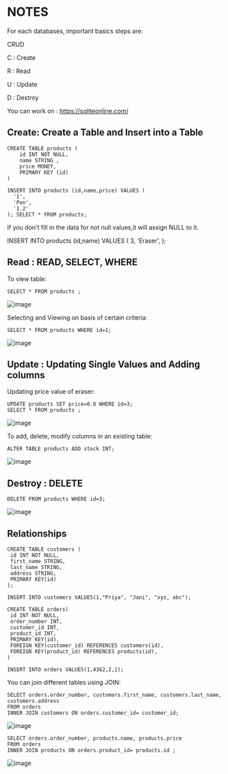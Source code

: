 # NOTES

For each databases, important basics steps are:

CRUD

C : Create

R : Read

U : Update

D : Destroy

You can work on : https://sqliteonline.com/

## **Create: Create a Table and Insert into a Table**

```
CREATE TABLE products (
	id INT NOT NULL,
  	name STRING ,
  	price MONEY,
  	PRIMARY KEY (id)
)
```

```
INSERT INTO products (id,name,price) VALUES (
  '1',
  'Pen',
  '1.2'
); SELECT * FROM products;
```


If you don't fill in the data for not null values,it will assign NULL to it.

INSERT INTO products (id,name) VALUES (
  3,
  'Eraser',
);


## **Read : READ, SELECT, WHERE**

To view table:

```
SELECT * FROM products ;
```

![image](https://github.com/priyajani028/WebINIT/assets/87660206/e60bb4f9-112f-4d24-99ee-141a603bb0e2)

Selecting and Viewing on basis of certain criteria:

```
SELECT * FROM products WHERE id=1;
```

![image](https://github.com/priyajani028/WebINIT/assets/87660206/99ff1aed-e230-4f2b-8f9c-6e641c619509)


## **Update : Updating Single Values and Adding columns**

Updating price value of eraser:

```
UPDATE products SET price=0.8 WHERE id=3;
SELECT * FROM products ;
```

![image](https://github.com/priyajani028/WebINIT/assets/87660206/acc5d012-7a40-44fe-befb-ffb4503cbecb)

To add, delete, modify columns in an existing table:

```
ALTER TABLE products ADD stock INT;
```

![image](https://github.com/priyajani028/WebINIT/assets/87660206/5a192c9d-db9a-405b-9bb9-a47832a9297d)


## **Destroy : DELETE**

```
DELETE FROM products WHERE id=3;
```

![image](https://github.com/priyajani028/WebINIT/assets/87660206/7308795a-98d8-448f-b82e-9f0a8f0c505d)


## **Relationships**

```
CREATE TABLE customers (
 id INT NOT NULL,
 first_name STRING, 
 last_name STRING, 
 address STRING,
 PRIMARY KEY(id)
);

INSERT INTO customers VALUES(1,"Priya", "Jani", "xyz, abc");
```

```
CREATE TABLE orders(
 id INT NOT NULL,
 order_number INT,
 customer_id INT,
 product_id INT,
 PRIMARY KEY(id),
 FOREIGN KEY(customer_id) REFERENCES customers(id),
 FOREIGN KEY(product_id) REFERENCES products(id),
)

INSERT INTO orders VALUES(1,4362,2,1);
```

You can join different tables using JOIN:

```
SELECT orders.order_number, customers.first_name, customers.last_name, customers.address
FROM orders
INNER JOIN customers ON orders.customer_id= customer_id;
```

![image](https://github.com/priyajani028/WebINIT/assets/87660206/f8f74d25-8d4a-4aa1-8f5d-6f213606b8f6)


```
SELECT orders.order_number, products.name, products.price
FROM orders
INNER JOIN products ON orders.product_id= products.id ;
```

![image](https://github.com/priyajani028/WebINIT/assets/87660206/46c94c18-02a7-4aa8-bbf4-24b6835484a9)
